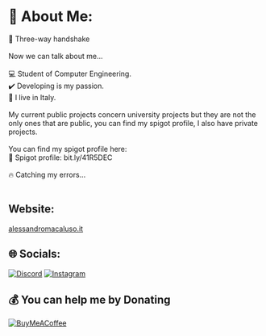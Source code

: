 # 💫 About Me:
🤝 Three-way handshake<br><br>Now we can talk about me...<br><br>💻 Student of Computer Engineering. <br>✔️ Developing is my passion.<br>📌 I live in Italy.<br><br>My current public projects concern university projects but they are not the only ones that are public, you can find my spigot profile, I also have private projects.<br><br>You can find my spigot profile here:<br>🫙 Spigot profile: bit.ly/41R5DEC<br><br>🔥 Catching my errors...<br><br>

## Website:
[alessandromacaluso.it](http://alessandromacaluso.it)

## 🌐 Socials:
[![Discord](https://img.shields.io/badge/Discord-%237289DA.svg?logo=discord&logoColor=white)](https://discord.gg/Slenderman0039#1209) [![Instagram](https://img.shields.io/badge/Instagram-%23E4405F.svg?logo=Instagram&logoColor=white)](https://instagram.com/_ale.mc_) 



  ## 💰 You can help me by Donating
  [![BuyMeACoffee](https://img.shields.io/badge/Buy%20Me%20a%20Coffee-ffdd00?style=for-the-badge&logo=buy-me-a-coffee&logoColor=black)](https://buymeacoffee.com/aledev) 

  
<!-- Proudly created with GPRM ( https://gprm.itsvg.in ) -->
